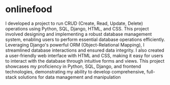 # onlinefood
I developed a project to run CRUD (Create, Read, Update, Delete) operations using Python, SQL, Django, HTML, and CSS. This project involved designing and implementing a robust database management system, enabling users to perform essential database operations efficiently. Leveraging Django's powerful ORM (Object-Relational Mapping), I streamlined database interactions and ensured data integrity. I also created a user-friendly web interface with HTML and CSS, making it easy for users to interact with the database through intuitive forms and views. This project showcases my proficiency in Python, SQL, Django, and frontend technologies, demonstrating my ability to develop comprehensive, full-stack solutions for data management and manipulation
